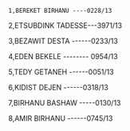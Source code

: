    1,BEREKET BIRHANU ----0228/13
   
   
   
   2,ETSUBDINK TADESSE---3971/13
   
   3,BEZAWIT DESTA ------0233/13
   
   4,EDEN BEKELE -------- 0954/13
   
   5,TEDY GETANEH  ------0051/13
   
   6,KIDIST DEJEN  ------0318/13
   
   7,BIRHANU BASHAW -----0130/13
   
   8,AMIR BIRHANU  ------0745/13
   
